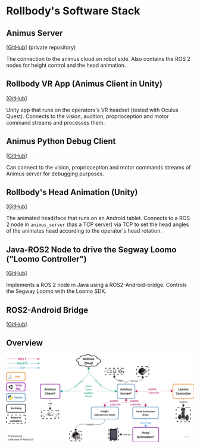 # Rollbody's Software Stack

## Animus Server

[[GitHub](https://github.com/Roboy/animus_server/tree/rollbody_ros2)] (private repository)

The connection to the animus cloud on robot side. Also contains the ROS 2 nodes for height control and the head animation.

## Rollbody VR App (Animus Client in Unity)

[[GitHub](https://github.com/Roboy/RollbodyApp)]

Unity app that runs on the operators's VR headset (tested with Oculus Quest). Connects to the vision, audition, proprioception and motor command streams and processes them.

## Animus Python Debug Client

[[GitHub](https://github.com/Roboy/animus_debug_client)]

Can connect to the vision, proprioception and motor commands streams of Animus server for debugging purposes.

## Rollbody's Head Animation (Unity)

[[GitHub](https://github.com/Roboy/RollbodyUnityFace)]

The animated head/face that runs on an Android tablet. Connects to a ROS 2 node in `animus_server` (has a TCP server) via TCP to set the head angles of the animates head according to the operator's head rotation.

## Java-ROS2 Node to drive the Segway Loomo ("Loomo Controller")

[[GitHub](https://github.com/Roboy/ros2-loomo-controller)]

Implements a ROS 2 node in Java using a ROS2-Android-bridge. Controls the Segway Loomo with the Loomo SDK.

## ROS2-Android Bridge

[[GitHub](https://github.com/Roboy/ros2-android-build)]

## Overview

![SW Architecture](static/images/software_architecture.jpg)

